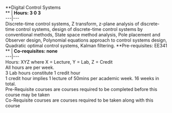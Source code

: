 **Digital Control Systems  
** | **Hours: 3 0 3**  
---|---  
Discrete-time control systems, Z transform, z-plane analysis of discrete-time control systems, design of discrete-time control systems by conventional methods, State space method analysis, Pole placement and Observer design, Polynomial equations approach to control systems design, Quadratic optimal control systems, Kalman filtering. 
**Pre-requisites: EE341  
** | **Co-requisites: none**  
---|---  
Hours: XYZ where X = Lecture, Y = Lab, Z = Credit  
All hours are per week.  
3 Lab hours constitute 1 credit hour  
1 credit hour implies 1 lecture of 50mins per academic week. 16 weeks in total.  
Pre-Requisite courses are courses required to be completed before this course may be taken  
Co-Requisite courses are courses required to be taken along with this course
